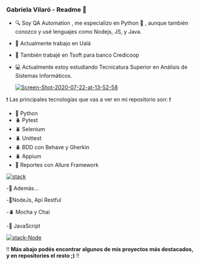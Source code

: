   ### Gabriela Vilaró - Readme 👋


  - :mag: Soy QA Automation , me especializo en Python :snake: , aunque también conozco y usé lenguajes como Nodejs, JS, y Java.
  - :office: Actualmente trabajo en Ualá
  - :office: También trabajé en Tsoft para banco Credicoop
  - :computer: Actualmente estoy estudiando Tecnicatura Superior en Análisis de Sistemas Informáticos.
  
      <a href="https://ibb.co/VJYybb4"><img src="https://i.ibb.co/mb5sddW/Screen-Shot-2020-07-22-at-13-52-58.png" alt="Screen-Shot-2020-07-22-at-13-52-58"     border="0"></a>


  :heavy_exclamation_mark: Las principales tecnologías que vas a ver en mi repositorio son: :heavy_exclamation_mark:

  - :snake: Python
  - :beetle: Pytest
  - :beetle: Selenium
  - :beetle: Unittest
  - :beetle: BDD con Behave y Gherkin
  - :beetle: Appium
  - :open_file_folder: Reportes con Allure Framework
  
   <a href="https://ibb.co/JBrg1WH"><img src="https://i.ibb.co/Lk9HFD1/stack.png" alt="stack" border="0"></a>
  
-:red_circle: Además...
      
-:space_invader:NodeJs, Api Restful

-:beetle: Mocha y Chai

-:space_invader: JavaScript

   <a href="https://imgbb.com/"><img src="https://i.ibb.co/VQvfxdX/stack-Node.png" alt="stack-Node" border="0"></a>

 

:bangbang: **Más abajo podés encontrar algunos de mis proyectos más destacados, y en repositories el resto ;)** :bangbang:
  
  
